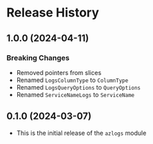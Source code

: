 # Release History

## 1.0.0 (2024-04-11)

### Breaking Changes
* Removed pointers from slices
* Renamed `LogsColumnType` to `ColumnType`
* Renamed `LogsQueryOptions` to `QueryOptions`
* Renamed `ServiceNameLogs` to `ServiceName`

## 0.1.0 (2024-03-07)

* This is the initial release of the `azlogs` module
